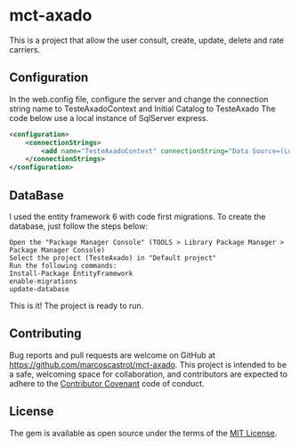 # mct-axado
This is a project that allow the user consult, create, update, delete and rate carriers.

## Configuration

In the web.config file, configure the server and change the connection string name to TesteAxadoContext and Initial Catalog to TesteAxado
The code below use a local instance of SqlServer express.

```xml
<configuration>
	<connectionStrings>
		<add name="TesteAxadoContext" connectionString="Data Source=(LocalDb)\v11.0;Initial Catalog=TesteAxado;Integrated Security=SSPI;" providerName="System.Data.SqlClient" />
	</connectionStrings>
</configuration>
```

## DataBase

I used the entity framework 6 with code first migrations.
To create the database, just follow the steps below:

```
Open the "Package Manager Console" (TOOLS > Library Package Manager > Package Manager Console)
Select the project (TesteAxado) in "Default project"
Run the following commands: 
Install-Package EntityFramework
enable-migrations
update-database
```

This is it! The project is ready to run.

## Contributing

Bug reports and pull requests are welcome on GitHub at https://github.com/marcoscastrot/mct-axado. This project is intended to be a safe, welcoming space for collaboration, and contributors are expected to adhere to the [Contributor Covenant](contributor-covenant.org) code of conduct.


## License

The gem is available as open source under the terms of the [MIT License](http://opensource.org/licenses/MIT).

